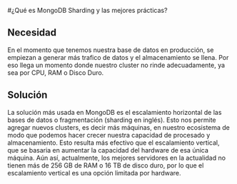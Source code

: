 #¿Qué es MongoDB Sharding y las mejores prácticas?

## Necesidad
En el momento que tenemos nuestra base de datos en producción, se empiezan a generar más trafico de datos y el almacenamiento se llena. Por eso llega un momento donde nuestro cluster no rinde adecuadamente, ya sea por CPU, RAM o Disco Duro.

##  Solución
La solución más usada en MongoDB es el escalamiento horizontal de las bases de datos o fragmentación (sharding en inglés). Esto nos permite agregar nuevos clusters, es decir más máquinas, en nuestro ecosistema de modo que podemos hacer crecer nuestra capacidad de procesado y almacenamiento. Esto resulta más efectivo que el escalamiento vertical, que se basaria en aumentar la capacidad del hardware de esa única máquina. Aún así, actualmente, los mejores servidores en la actualidad no tienen más de 256 GB de RAM o 16 TB de disco duro, por lo que el escalamiento vertical es una opción limitada por hardware.




